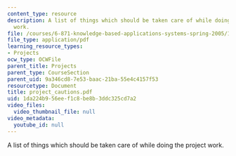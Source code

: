 ```yaml
---
content_type: resource
description: A list of things which should be taken care of while doing the project
  work.
file: /courses/6-871-knowledge-based-applications-systems-spring-2005/1da224b956eef1c8be8b3ddc325cd7a2_project_cautions.pdf
file_type: application/pdf
learning_resource_types:
- Projects
ocw_type: OCWFile
parent_title: Projects
parent_type: CourseSection
parent_uid: 9a346cd8-7e53-baac-21ba-55e4c4157f53
resourcetype: Document
title: project_cautions.pdf
uid: 1da224b9-56ee-f1c8-be8b-3ddc325cd7a2
video_files:
  video_thumbnail_file: null
video_metadata:
  youtube_id: null
---
```

A list of things which should be taken care of while doing the project work.

